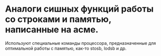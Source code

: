 # Аналоги сишных функций работы со строками и памятью, написанные на асме.
Используют специальные команды процессора, предназначенные для оптимальной работы с памятью, как-то stosb, lodsb и др.

